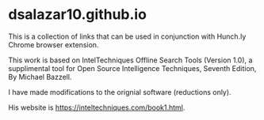 # dsalazar10.github.io
This is a collection of links that can be used in conjunction with Hunch.ly Chrome browser extension.

This work is based on IntelTechniques Offline Search Tools (Version 1.0), a supplimental tool for Open Source Intelligence Techniques, Seventh Edition, By Michael Bazzell.

I have made modifications to the orignial software (reductions only).

His website is https://inteltechniques.com/book1.html.
